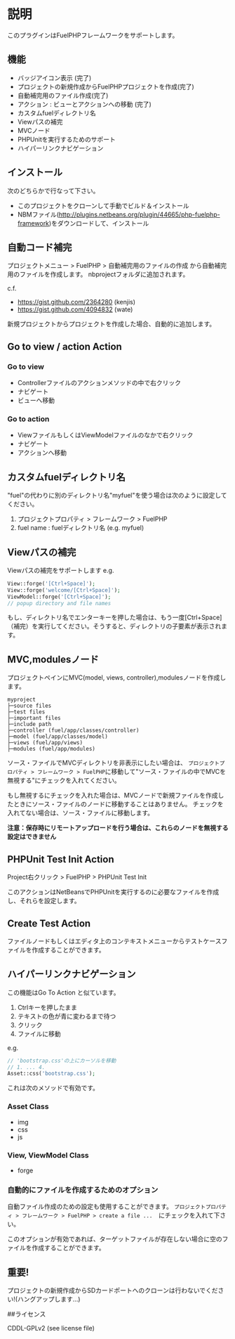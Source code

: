 # 説明

このプラグインはFuelPHPフレームワークをサポートします。

## 機能

- バッジアイコン表示 (完了)
- プロジェクトの新規作成からFuelPHPプロジェクトを作成(完了)
- 自動補完用のファイル作成(完了)
- アクション : ビューとアクションへの移動 (完了)
- カスタムfuelディレクトリ名
- Viewパスの補完
- MVCノード
- PHPUnitを実行するためのサポート
- ハイパーリンクナビゲーション

## インストール

次のどちらかで行なって下さい。
- このプロジェクトをクローンして手動でビルド＆インストール
- NBMファイル(http://plugins.netbeans.org/plugin/44665/php-fuelphp-framework)をダウンロードして、インストール

## 自動コード補完

プロジェクトメニュー > FuelPHP > 自動補完用のファイルの作成 から自動補完用のファイルを作成します。
nbprojectフォルダに追加されます。

c.f.
- https://gist.github.com/2364280 (kenjis)
- https://gist.github.com/4094832 (wate)

新規プロジェクトからプロジェクトを作成した場合、自動的に追加します。

## Go to view / action Action

### Go to view

- Controllerファイルのアクションメソッドの中で右クリック
- ナビゲート
- ビューへ移動

### Go to action

- ViewファイルもしくはViewModelファイルのなかで右クリック
- ナビゲート
- アクションへ移動

## カスタムfuelディレクトリ名

"fuel"の代わりに別のディレクトリ名"myfuel"を使う場合は次のように設定してください。

1. プロジェクトプロパティ > フレームワーク > FuelPHP
2. fuel name : fuelディレクトリ名 (e.g. myfuel)

## Viewパスの補完
Viewパスの補完をサポートします
e.g.

```php
View::forge('[Ctrl+Space]');
View::forge('welcome/[Ctrl+Space]');
ViewModel::forge('[Ctrl+Space]');
// popup directory and file names
```
もし、ディレクトリ名でエンターキーを押した場合は、もう一度[Ctrl+Space]（補完）を実行してください。そうすると、ディレクトリの子要素が表示されます。

## MVC,modulesノード
プロジェクトペインにMVC(model, views, controller),modulesノードを作成します。

```
myproject
├─source files
├─test files
├─important files
├─include path
├─controller (fuel/app/classes/controller)
├─model (fuel/app/classes/model)
├─views (fuel/app/views)
├─modules (fuel/app/modules)
```
ソース・ファイルでMVCディレクトリを非表示にしたい場合は、
`プロジェクトプロパティ > フレームワーク > FuelPHP`に移動して"ソース・ファイルの中でMVCを無視する"にチェックを入れてください。

もし無視するにチェックを入れた場合は、MVCノードで新規ファイルを作成したときにソース・ファイルのノードに移動することはありません。
チェックを入れてない場合は、ソース・ファイルに移動します。

**注意：保存時にリモートアップロードを行う場合は、これらのノードを無視する設定はできません**

## PHPUnit Test Init Action
Project右クリック > FuelPHP > PHPUnit Test Init

このアクションはNetBeansでPHPUnitを実行するのに必要なファイルを作成し、それらを設定します。

## Create Test Action
ファイルノードもしくはエディタ上のコンテキストメニューからテストケースファイルを作成することができます。

## ハイパーリンクナビゲーション
この機能はGo To Action と似ています。

1. Ctrlキーを押したまま
2. テキストの色が青に変わるまで待つ
3. クリック
4. ファイルに移動

e.g.
```php
// 'bootstrap.css'の上にカーソルを移動
// 1. ... 4.
Asset::css('bootstrap.css');
```
これは次のメソッドで有効です。

### Asset Class
- img
- css
- js

### View, ViewModel Class
- forge

### 自動的にファイルを作成するためのオプション
自動ファイル作成のための設定も使用することができます。
`プロジェクトプロパティ > フレームワーク > FuelPHP > create a file ...`　にチェックを入れて下さい。

このオプションが有効であれば、ターゲットファイルが存在しない場合に空のファイルを作成することができます。

## 重要!
プロジェクトの新規作成からSDカードポートへのクローンは行わないでください!(ハングアップします...)

##ライセンス

CDDL-GPLv2 (see license file)